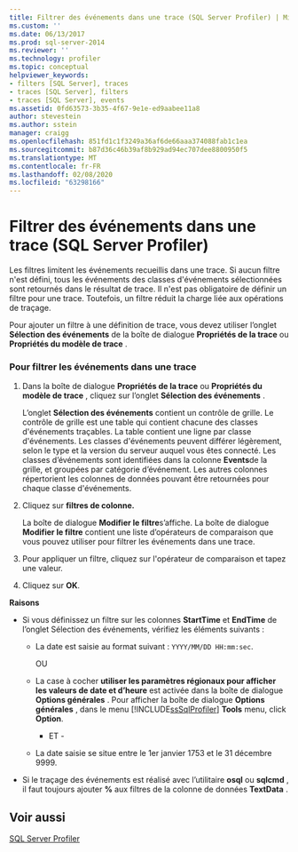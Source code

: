 ```yaml
---
title: Filtrer des événements dans une trace (SQL Server Profiler) | Microsoft Docs
ms.custom: ''
ms.date: 06/13/2017
ms.prod: sql-server-2014
ms.reviewer: ''
ms.technology: profiler
ms.topic: conceptual
helpviewer_keywords:
- filters [SQL Server], traces
- traces [SQL Server], filters
- traces [SQL Server], events
ms.assetid: 0fd63573-3b35-4f67-9e1e-ed9aabee11a8
author: stevestein
ms.author: sstein
manager: craigg
ms.openlocfilehash: 851fd1c1f3249a36af6de66aaa374088fab1c1ea
ms.sourcegitcommit: b87d36c46b39af8b929ad94ec707dee8800950f5
ms.translationtype: MT
ms.contentlocale: fr-FR
ms.lasthandoff: 02/08/2020
ms.locfileid: "63298166"
---
```

# <a name="filter-events-in-a-trace-sql-server-profiler"></a>Filtrer des événements dans une trace (SQL Server Profiler)
  Les filtres limitent les événements recueillis dans une trace. Si aucun filtre n'est défini, tous les événements des classes d'événements sélectionnées sont retournés dans le résultat de trace. Il n'est pas obligatoire de définir un filtre pour une trace. Toutefois, un filtre réduit la charge liée aux opérations de traçage.  
  
 Pour ajouter un filtre à une définition de trace, vous devez utiliser l’onglet **Sélection des événements** de la boîte de dialogue **Propriétés de la trace** ou **Propriétés du modèle de trace** .  
  
### <a name="to-filter-events-in-a-trace"></a>Pour filtrer les événements dans une trace  
  
1.  Dans la boîte de dialogue **Propriétés de la trace** ou **Propriétés du modèle de trace** , cliquez sur l’onglet **Sélection des événements** .  
  
     L’onglet **Sélection des événements** contient un contrôle de grille. Le contrôle de grille est une table qui contient chacune des classes d'événements traçables. La table contient une ligne par classe d'événements. Les classes d'événements peuvent différer légèrement, selon le type et la version du serveur auquel vous êtes connecté. Les classes d’événements sont identifiées dans la colonne **Events**de la grille, et groupées par catégorie d’événement. Les autres colonnes répertorient les colonnes de données pouvant être retournées pour chaque classe d'événements.  
  
2.  Cliquez sur **filtres de colonne.**  
  
     La boîte de dialogue **Modifier le filtre**s’affiche. La boîte de dialogue **Modifier le filtre** contient une liste d’opérateurs de comparaison que vous pouvez utiliser pour filtrer les événements dans une trace.  
  
3.  Pour appliquer un filtre, cliquez sur l'opérateur de comparaison et tapez une valeur.  
  
4.  Cliquez sur **OK**.  
  
 **Raisons**  
  
-   Si vous définissez un filtre sur les colonnes **StartTime** et **EndTime** de l’onglet Sélection des événements, vérifiez les éléments suivants :  
  
    -   La date est saisie au format suivant : `YYYY/MM/DD HH:mm:sec`.  
  
         OU  
  
    -   La case à cocher **utiliser les paramètres régionaux pour afficher les valeurs de date et d’heure** est activée dans la boîte de dialogue **Options générales** . Pour afficher la boîte de dialogue **Options générales** , dans le menu [!INCLUDE[ssSqlProfiler](../../includes/sssqlprofiler-md.md)] **Tools** menu, click **Option**.  
  
         - ET -  
  
    -   La date saisie se situe entre le 1er janvier 1753 et le 31 décembre 9999.  
  
-   Si le traçage des événements est réalisé avec l’utilitaire **osql** ou **sqlcmd** , il faut toujours ajouter **%** aux filtres de la colonne de données **TextData** .  
  
## <a name="see-also"></a>Voir aussi  
 [SQL Server Profiler](sql-server-profiler.md)  
  
  
